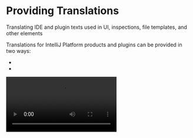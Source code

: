 <!-- Copyright 2000-2024 JetBrains s.r.o. and contributors. Use of this source code is governed by the Apache 2.0 license. -->

# Providing Translations

<link-summary>Translating IDE and plugin texts used in UI, inspections, file templates, and other elements</link-summary>

Translations for IntelliJ Platform products and plugins can be provided in two ways:
- [](#language-packs)
- [](#bundled-translations)

<video src="https://www.youtube.com/watch?v=36BPMPBFCG4"/>

_This talk covers how to implement localization in JetBrains plugins.
While JetBrains IDEs are available in Simplified Chinese, Japanese, and Korean, most plugins remain English-only.
Joachim demonstrates how to easily localize different plugin elements like messages, settings, inspections, and file templates.
The session also provides tips on localizing plugin descriptions for Marketplace, websites, or handbooks._

## Language Packs

Localizing IDEs is achieved by providing language packs (see [language packs](https://plugins.jetbrains.com/search?tags=Language%20Pack) provided by JetBrains).
Language packs are IntelliJ Platform plugins containing translations of UI texts.
Official language packs contain translations of all the UI texts used in the IDE and in plugins developed by JetBrains.

Note that language packs aim for full IDE localization.
If it is required to translate a plugin, see the [](#bundled-translations) section.

Language packs must define their language.
The language definition is provided in the [`plugin.xml`](plugin_configuration_file.md) file with `com.intellij.languageBundle` extension point (EP), for example:
```xml
<extensions defaultExtensionNs="com.intellij">
  <languageBundle locale="zh-CN"/>
</extensions>
```

The `locale` attribute defines the translation language on two possible levels:
- region level, for example: `zh-CN` – Chinese (Simplified), `zh-TW` – Chinese (Taiwan)
- language level, for example, `ja` – Japanese

> Note that `com.intellij.languageBundle` EP is internal and must be used by JetBrains only.
>
{style="warning"}

### Language Selection

It is important to note that there is no language chooser in the IDE, and language packs serve as the IDE "language switcher."
Installing a language pack changes the IDE language to the one defined by the `languageBundle` EP.
Only a single language pack can be installed at the same time, and restart is required for the translations to take effect.

### Getting the Current Locale Programmatically

To get a current UI language set in the IDE, use [`DynamicBundle.getLocale()`](%gh-ic%/platform/core-api/src/com/intellij/DynamicBundle.java).

### Language Pack Translations Structure

See the [translated elements](#translated-elements) list for the elements possible to translate.
All the elements should be located in exactly the same paths as in original locations in their JAR files.

For example, if the original location of a message bundle is <path>\$PLUGIN_JAR\$/messages/AbcBundle.properties</path>, it must be located in <path>\$LANGUAGE_PACK_JAR\$/messages/AbcBundle.properties</path>.

In case of doubts, it is recommended to inspect the contents of existing language packs.

## Bundled Translations

<primary-label ref="2024.1"/>

> Note that bundled translations are in the experimental state.
>
{style="warning"}

The IntelliJ Platform partially supports providing translations directly bundled in the IDE or plugins.
See the [translated elements](#translated-elements) list for the elements possible to translate.

An IDE module or a plugin can provide multiple language translations in a single distribution, for example, `zh-CN` and `ja`.
Proper localization files will be used at runtime depending on the [IDE language](#language-selection).

### Bundled Translations Structure

Translations for a specific language can be organized in two ways as shown below.
The proper directory layout/filename suffixes is the only thing needed for the translations to work.
No additional actions like registering EPs are needed.

#### Language Directory

Translated resources are stored in a dedicated directory structure.

<path>/localization/\$LANGUAGE_CODE\$/\$REGION_CODE\$</path> (`$REGION_CODE$` level is optional).

Example:
  - Original template description:

    <path>/fileTemplates/code/JavaDoc Class.java.html</path>
  - Translated template description: <path></path>

    <path>/localization/zh/CN/fileTemplates/code/JavaDoc Class.java.html</path>

#### Localization Suffix in Filename

Translated resources are stored in files with dedicated filename.

<path>/intentionDescriptions/QuickEditAction/description_\$LANGUAGE_CODE\$_\$REGION_CODE\$.html</path>

Example:
  - Original template description:

    <path>/intentionDescriptions/QuickEditAction/description.html</path>
  - Translated template description: <path></path>

    <path>/intentionDescriptions/QuickEditAction/description_zh_CN.html</path>

## Translated Elements

The following table contains the possible translated elements and information about their support in language packs and IDE/plugins.

| Element                                                                                                                                                                     | Language Pack | Bundled Translations                                                                     |
|-----------------------------------------------------------------------------------------------------------------------------------------------------------------------------|---------------|------------------------------------------------------------------------------------------|
| [Message bundles](internationalization.md#message-bundles)<p>(<path>*.properties</path> files)</p>                                                                          | Yes           | Since 2024.1<p>_Use [`DynamicBundle`](internationalization.md#message-bundle-class)_</p> |
| [Inspection descriptions](code_inspections.md#inspection-description)<p>(<path>*.html</path> files in <path>/inspectionDescriptions</path> directory)</p>                   | Yes           | Since 2024.1                                                                             |
| [Intention descriptions](code_intentions.md#about-intention-actions)<p>(<path>*.html</path> files in <path>/intentionDescriptions</path> directory)</p>                     | Yes           | Since 2024.1                                                                             |
| [File template descriptions](providing_file_templates.md#creating-file-template-description)<p>(<path>*.html</path> files in the <path>/fileTemplates</path> directory)</p> | Yes           | Since 2024.2                                                                             |
| [Postfix template descriptions](postfix_templates.md#postfix-template-description)<p>(<path>*.xml</path> file in <path>/postfixTemplates</path> directory)</p>              | Yes           | Since 2024.2                                                                             |
| Tips of the day<p>(<path>*.html</path> files in <path>tips</path> directory)</p>                                                                                            | Yes           | Since 2024.2                                                                             |

See the [IntelliJ Platform UI Guidelines | Text](capitalization.md) sections for good practices about writing UI texts.

## Translation Lookup Order

Translations can be provided on three different levels:
- region-specific translation
- language-specific translation
- default translation (English)

In addition, translations can be [organized in directories or with file suffixes](#bundled-translations-structure), and the same translation can be provided by a [language pack](#language-packs) or [IDE/plugin](#bundled-translations).

All these conditions determine how a single translation is resolved at runtime.
The priority is as follows:

1. Translation file from the language pack.
2. Region level (for example, `zh_CN`, `zh_TW`) localization file:
    1. located within the <path>localization</path> directory of the IDE or plugin
    2. via suffix within the IDE or plugin

    {type="alpha-lower"}
3. Language level (for example, `zh`) localization file:
    1. located within the <path>localization</path> directory of the IDE or plugin
    2. via suffix within the IDE or plugin

   {type="alpha-lower"}
4. Default file (no suffix) within the IDE or plugin (original English message).

   {type="alpha-lower"}

<include from="snippets.md" element-id="missingContent"/>
